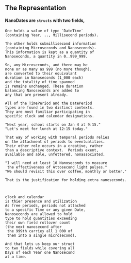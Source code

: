 ## The Representation

#### NanoDates are `structs` with two fields,

    One holds a value of type `DateTime`
    (containing Year, .., Millisecond periods).

    The other holds submillisecond information
    (containing Microseconds and Nanoseconds).
    This information is kept as a quantity of
    Nanoseconds, a quantity in 0..999_999.

    So, any Microseconds, and there may be 
    none or as many as 999 (no more though),
    are converted to their equivalant 
    duration in Nanoseconds (1_000 each)
    and the totality of time spanned
    is remains unchanged. These duration
    balancing Nanoseconds are added to
    any that are present already.
    
    All of the TimePeriod and the DatePeriod
    types are found in two distinct contexts.
    They are most familiar participating in
    specific clock and calendar designations.
 
    "Next year, school starts on Jan 4 at 9:15."
    "Let's meet for lunch at 12:15 today."

    That way of working with temporal periods relies
    on the attachment of periods to eventualities.
    Their other role occurs in a creative, rather
    than a descriptive context.  Periods exent,
    available and able, unfettered, nonassociated.

    "I will need at least 10 Nanoseconds to measure
     the effectiveness of Attosecond light pulses."
    "We should revisit this over coffee, monthly or better."

    That is the justification for holding extra nanoseconds.



    clock and calendar 
    is thier presence and utilization
    As free periods, periods not attached
    to a specific Time or any given Date,
    Nanoseconds are allowed to hold
    type to hold quantities exceeding
    their own field rollover count
    (the next nanosecond after
     the 999th carries all 1_000 of
     them into a single microsecond).
    
    And that lets us keep our struct
    to two fields while covering all
    Days of each Year one Nanosecond
    at a time.
